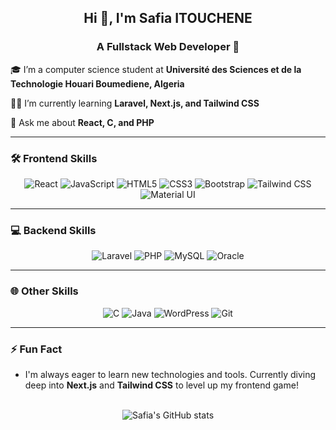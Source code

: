 ## <div align="center">Hi 👋, I'm Safia ITOUCHENE</div>  
  

### <div align="center">A Fullstack Web Developer 🚀</div>  
  

🎓 I’m a computer science student at <b>Université des Sciences et de la Technologie Houari Boumediene, Algeria</b>  
  

👩‍💻 I’m currently learning <b>Laravel, Next.js, and Tailwind CSS</b>  
  

💬 Ask me about <b>React, C, and PHP</b>  
  

---

### 🛠️ Frontend Skills  
<div align="center">  
  <img src="https://img.shields.io/badge/-React-61DAFB?style=flat&logo=react&logoColor=white" alt="React"/>
  <img src="https://img.shields.io/badge/-JavaScript-F7DF1E?style=flat&logo=javascript&logoColor=white" alt="JavaScript"/>
  <img src="https://img.shields.io/badge/-HTML5-E34F26?style=flat&logo=html5&logoColor=white" alt="HTML5"/>
  <img src="https://img.shields.io/badge/-CSS3-1572B6?style=flat&logo=css3&logoColor=white" alt="CSS3"/>
  <img src="https://img.shields.io/badge/-Bootstrap-563D7C?style=flat&logo=bootstrap&logoColor=white" alt="Bootstrap"/>
  <img src="https://img.shields.io/badge/-TailwindCSS-06B6D4?style=flat&logo=tailwindcss&logoColor=white" alt="Tailwind CSS"/>
  <img src="https://img.shields.io/badge/-Material--UI-0081CB?style=flat&logo=material-ui&logoColor=white" alt="Material UI"/>
</div>  

---

### 💻 Backend Skills  
<div align="center">  
  <img src="https://img.shields.io/badge/-Laravel-FF2D20?style=flat&logo=laravel&logoColor=white" alt="Laravel"/>
  <img src="https://img.shields.io/badge/-PHP-777BB4?style=flat&logo=php&logoColor=white" alt="PHP"/>
  <img src="https://img.shields.io/badge/-MySQL-4479A1?style=flat&logo=mysql&logoColor=white" alt="MySQL"/>
  <img src="https://img.shields.io/badge/-Oracle-F80000?style=flat&logo=oracle&logoColor=white" alt="Oracle"/>
</div>  

---

### 🌐 Other Skills  
<div align="center">  
  <img src="https://img.shields.io/badge/-C-A8B9CC?style=flat&logo=c&logoColor=white" alt="C"/>
  <img src="https://img.shields.io/badge/-Java-007396?style=flat&logo=java&logoColor=white" alt="Java"/> 
  <img src="https://img.shields.io/badge/-WordPress-21759B?style=flat&logo=wordpress&logoColor=white" alt="WordPress"/>
  <img src="https://img.shields.io/badge/-Git-F05032?style=flat&logo=git&logoColor=white" alt="Git"/>
</div>  

---

### ⚡ Fun Fact  
- I'm always eager to learn new technologies and tools. Currently diving deep into <b>Next.js</b> and <b>Tailwind CSS</b> to level up my frontend game!

<br/>  

<div align="center">
  <img src="https://github-readme-stats.vercel.app/api?username=yourusername&show_icons=true&theme=radical" alt="Safia's GitHub stats" />
</div>

<br/>
